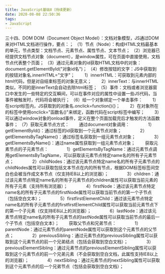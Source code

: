 ```yaml
---
title: JavaScript基础Ⅱ（持续更新）
date: 2020-08-08 22:50:36
tags:
- JavaScript
---
```

三十四、DOM
DOM（Document Object Model）：文档对象模型，JS通过DOM来对HTML文档进行操作，要点：；
（1）节点（Node）：构成HTML文档最基本的单元，节点类型：文档节点、元素节点、属性节点、文本节点；
（2）浏览器已经提供文档节点对象（document），是window属性，可在页面中直接使用，文档节点代表整个页面；
（3）通过元素对象的id获取HTML文档中的对象：document.getElementById("对象id名")；
（4）修改按钮的文字：JS中获取到的按钮对象名.innerHTML="文字"；
&#8195;&#8195;1）innerHTML：可获取到元素内部的html代码，但是对自结束标签的对象无意义；
&#8195;&#8195;2）innerText：与innerHTML类似，不同的是innerText会自动去除html标签；
（5）事件：文档或者浏览器窗口中发生的一些特定的交互瞬间，可以在事件对应的属性中设置一些JS代码，当事件被触发时，代码将会被执行；
（6）给一个对象绑定一个单击事件：
&#8195;&#8195;1）在script标签内，JS获取到的对象名.onclick=function(){}；
&#8195;&#8195;2）在对象所在的标签中使用onclick="函数名()"来绑定，函数代码在script标签中编写；
&#8195;&#8195;3）可以通过window对象的onload事件，定义在整个页面加载完后才触发的方法函数事件；
（7）获取元素节点方式：
&#8195;&#8195;通过document对象调用：
&#8195;&#8195;&#8195;&#8195;1）getElementById()：通过标签的id获取到一个元素节点对象；
&#8195;&#8195;&#8195;&#8195;2）getElementsByTagName()：通过标签名获取到一组元素节点对象；
&#8195;&#8195;&#8195;&#8195;3）getElementsByName()：通过name属性获取到一组元素节点对象；
&#8195;&#8195;获取元素节点的子元素节点：
&#8195;&#8195;&#8195;&#8195;1）getElementsByTagName：通过元素节点调用getElementsByTagName，可以获取该元素节点特定name名的所有子元素节点；
&#8195;&#8195;&#8195;&#8195;2）childNodes：通过该元素节点特定name名的所有子元素节点的childNodes属性可以获取包括文本节点在内的所有节点，根据DOM标签标签间空白也会被当作成文本节点（仅支持IE8以上的浏览器）；
&#8195;&#8195;&#8195;&#8195;3）children：通过该元素节点特定name名的所有子元素节点的children属性可以获取当前元素的所有子元素（支持所有浏览器）；
&#8195;&#8195;&#8195;&#8195;4）firstNode：通过该元素节点特定name名的所有子元素节点的firstNode属性可以获取当前节点的第一个子节点（包括空白文本）；
&#8195;&#8195;&#8195;&#8195;5）firstfirstElementChild：通过该元素节点特定name名的所有子元素节点的firstfirstElementChild属性可以获取当前元素节点下的第一个子元素（仅支持IE8以上的浏览器）；
&#8195;&#8195;&#8195;&#8195;6）lastNode：通过该元素节点特定name名的所有子元素节点的lastNode属性可以获取当前节点的最后一个子节点（包括空白文本）；
&#8195;&#8195;获取父节点和兄弟节点：
&#8195;&#8195;&#8195;&#8195;1）parentNode：通过元素节点的parentNode属性可以获取到这个元素节点的父节点；
&#8195;&#8195;&#8195;&#8195;2）previousSibling：通过元素节点的previousSibling属性可以获取到这个元素节点的前一个兄弟结点（包括会获取到空白文档）；
&#8195;&#8195;&#8195;&#8195;3）previousElementSibling：通过元素节点的previousElementSibling属性可以获取到这个元素节点的前一个兄弟元素（不会获取到空白文档，此属性支持IE8以上的浏览器）；
&#8195;&#8195;&#8195;&#8195;4）nextSibling：通过元素节点的nextSibling属性可以获取到这个元素节点的后一个兄弟节点（包括会获取到空白文档）；
